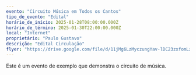 ```yaml
---
evento: "Circuito Música em Todos os Cantos"
tipo_de_evento: "Edital"
horário_de_início: 2025-01-28T08:00:00.000Z
horário_de_término: 2025-01-30T22:00:00.000Z
local: "Internet"
proprietário: "Paulo Gustavo"
descrição: "Edital Circulação"
flyer: "https://drive.google.com/file/d/11jMg6LzMyczungYav-lDC23zxfomLzfq/view?usp=drive_link"
---
```


Este é um evento de exemplo que demonstra o circuito de música.
